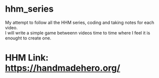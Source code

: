 # hhm_series
My attempt to follow all the HHM series, coding and taking notes for each video. <br>
I will write a simple game betweenn videos time to time where I feel it is enought to create one.

# HHM Link: https://handmadehero.org/
